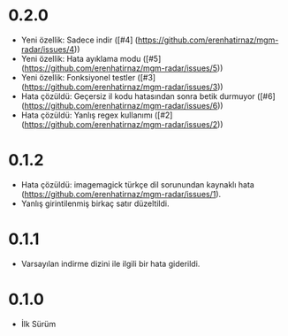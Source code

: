 # 0.2.0
  - Yeni özellik: Sadece indir ([#4]
  (https://github.com/erenhatirnaz/mgm-radar/issues/4))
  - Yeni özellik: Hata ayıklama modu ([#5]
  (https://github.com/erenhatirnaz/mgm-radar/issues/5))
  - Yeni özellik: Fonksiyonel testler ([#3]
  (https://github.com/erenhatirnaz/mgm-radar/issues/3))
  - Hata çözüldü: Geçersiz il kodu hatasından sonra betik durmuyor ([#6]
  (https://github.com/erenhatirnaz/mgm-radar/issues/6))
  - Hata çözüldü: Yanlış regex kullanımı ([#2]
  (https://github.com/erenhatirnaz/mgm-radar/issues/2))

# 0.1.2
  - Hata çözüldü: imagemagick türkçe dil sorunundan kaynaklı hata
    (https://github.com/erenhatirnaz/mgm-radar/issues/1).
  - Yanlış girintilenmiş birkaç satır düzeltildi.

# 0.1.1
  - Varsayılan indirme dizini ile ilgili bir hata giderildi.

# 0.1.0
  - İlk Sürüm
